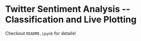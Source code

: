 # Twitter Sentiment Analysis -- Classification and Live Plotting

Checkout `README.ipynb` for details!
